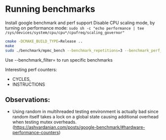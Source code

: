 # Running benchmarks

Install google benchmark and perf support
Disable CPU scaling mode, by turning on performance mode:
`sudo sh -c "echo performance | tee /sys/devices/system/cpu/cpu*/cpufreq/scaling_governor"`


```bash
cmake -DCMAKE_BUILD_TYPE=Release .. 
make
sudo ./benchmark/mpmc_bench --benchmark_repetitions=3 --benchmark_perf_counters="CYCLES,INSTRUCTIONS"
```

Use --benchmark_filter=<regex> to run specific benchmarks

Interesting perf counters:
 * CYCLES,
 * INSTRUCTIONS

## Observations:
* Using random in multihreaded testing environment is actually bad since random itself
takes a lock on a global state causing additional overhead when testing mutex
overheads. (https://ashvardanian.com/posts/google-benchmark/#hardware-performance-counters)

